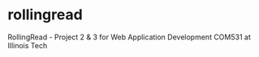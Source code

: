 # rollingread
RollingRead - Project 2 &amp; 3 for Web Application Development COM531 at Illinois Tech
